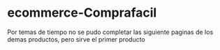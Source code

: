 # ecommerce-Comprafacil
Por temas de tiempo no se pudo completar las siguiente paginas de los demas productos, pero sirve el primer producto
